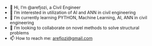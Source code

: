 - 👋 Hi, I’m @arefjozi, a Civil Engineer
- 👀 I’m interested in utilization of AI and ANN in civil engineering
- 🌱 I’m currently learning PYTHON, Machine Learning, AI, ANN in civil engineering
- 💞️ I’m looking to collaborate on novel methods to solve structural problems
- 📫 How to reach me: arefjozi@gmail.com

<!---
arefjozi/arefjozi is a ✨ special ✨ repository because its `README.md` (this file) appears on your GitHub profile.
You can click the Preview link to take a look at your changes.
--->
